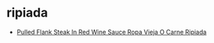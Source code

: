 # ripiada

 * [Pulled Flank Steak In Red Wine Sauce Ropa Vieja O Carne Ripiada](index/p/pulled-flank-steak-in-red-wine-sauce-ropa-vieja-o-carne-ripiada.json)
